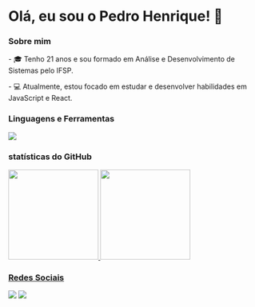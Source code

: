 # Olá, eu sou o Pedro Henrique! 👋


<h3> Sobre mim</h3>

<p align="left"> 
- 🎓 Tenho 21 anos e sou formado em Análise e Desenvolvimento de Sistemas pelo IFSP.
 </p>
 <p align="left"> 
- 💻 Atualmente, estou focado em estudar e desenvolver habilidades em JavaScript e React.
 </p>


<h3>Linguagens e Ferramentas</h3>
 <img src="https://skillicons.dev/icons?i=js,react,html,css,git,github,nodejs" />


<h3>statísticas do GitHub</h3> 
<div>
<a href="https://github.com/pedrogoncalves23">
<img loading="lazy" height="180em" src="https://github-readme-stats.vercel.app/api/top-langs/?username=pedrogoncalves23&layout=compact&langs_count=7&theme=dracula"/>
<img loading="lazy" height="180em" src="https://github-readme-stats.vercel.app/api?username=pedrogoncalves23&show_icons=true&theme=dracula&include_all_commits=true&count_private=true"/>
</div>

 
<h3>Redes Sociais</h3>
<a href="https://www.linkedin.com/in/pedrohgonçalves"> <img src="https://skillicons.dev/icons?i=linkedin"/></a> <a href="mailto:pedrogoncalves2306@gmail.com"> <img src="https://skillicons.dev/icons?i=gmail" /> </a>
